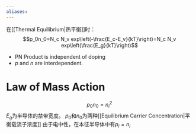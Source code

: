 ```yaml
---
aliases:
---
```

在[[Thermal Equilibrium|热平衡]]时：
$$p_0n_0=N_c N_v exp\left(-\frac{E_c-E_v}{kT}\right)=N_c N_v exp\left(\frac{E_g}{kT}\right)$$
- PN Product is independent of doping
- $p$ and $n$ are interdependent.
# Law of Mass Action

$$p_0n_0=n_i^2$$
$E_g$为半导体的禁带宽度。
$p_0$和$n_0$为两种[[Equilibrium Carrier Concentration|平衡载流子浓度]]
由于电中性，在本征半导体中有$p_i=n_i$